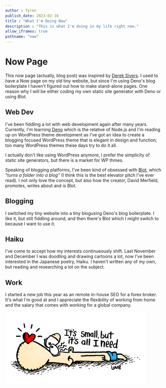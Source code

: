 ```yaml
---
author : Tyron
publish_date: 2023-02-16
title : "What I'm Doing Now"
description : "This is what I'm doing in my life right now."
allow_iframes: true
pathname: "now"
---
```


# Now Page
This now page (actually, blog post) was inspired by [Derek Sivers](https://nownownow.com/about). I used to have a Now page on my old tiny website, but since I'm using Deno's blog boilerplate I haven't figured out how to make stand-alone pages. One reason why I will be either coding my own static site generator with Deno or using Blot.

## Web Dev
I've been fiddling a lot with web development again after many years. Currently, I'm learning [Deno](https://deno.land/) which is the relative of Node.js and I'm reading up on WordPress theme development as I've got an idea to create a blogging focused WordPress theme that is elegant in design and function; too many WordPress themes these days try to do it all.

I actually don't like using WordPress anymore, I prefer the simplicity of static site generators, but there is a market for WP thmes.

Speaking of blogging platforms, I've been kind of obsessed with [Blot](https://blot.im/), which <em>"turns a folder into a blog"</em> (I think this is the best elevator pitch I've ever read). I not only love the concept, but also how the creator, David Merfield, promotes, writes about and <em>is</em> Blot.

## Blogging
I switched my tiny website into a tiny blogusing Deno's blog boilerplate. I like it, but still fiddling around, and then there's Blot which I might switch to because I want to use it.

## Haiku
I've come to accept how my interests continueously shift. Last November and December I was doodling and drawing cartoons a lot, now I've been interested in the Japanese poetry, Haiku. I haven't written any of my own, but reading and researching a lot on the subject.

## Work
I started a new job this year as an remote in-house SEO for a forex broker. It's what I'm good at and I appreciate the flexibility of working from home and the salary that comes with working for a global company.

<img src="../images/All_I_Need_small.jpg" />